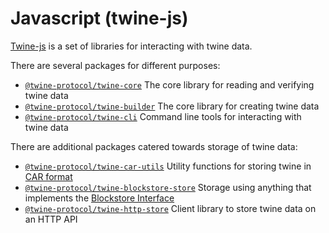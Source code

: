 # Javascript (twine-js)

[Twine-js](https://docs.twine.world/twine-js) is a set of libraries for interacting with twine data.

There are several packages for different purposes:

* [`@twine-protocol/twine-core`](https://github.com/twine-protocol/twine-js/tree/master/packages/twine-core) The core library for reading and verifying twine data
* [`@twine-protocol/twine-builder`](https://github.com/twine-protocol/twine-js/tree/master/packages/twine-builder) The core library for creating twine data
* [`@twine-protocol/twine-cli`](https://github.com/twine-protocol/twine-js/tree/master/packages/twine-cli) Command line tools for interacting with twine data

There are additional packages catered towards storage of twine data:

* [`@twine-protocol/twine-car-utils`](https://github.com/twine-protocol/twine-js/tree/master/packages/twine-car-utils) Utility functions for storing twine in [CAR format](https://ipld.io/specs/transport/car/carv2/)
* [`@twine-protocol/twine-blockstore-store`](https://github.com/twine-protocol/twine-js/tree/master/packages/twine-blockstore-store) Storage using anything that implements the [Blockstore Interface](https://github.com/ipfs/js-stores)
* [`@twine-protocol/twine-http-store`](https://github.com/twine-protocol/twine-js/tree/master/packages/twine-http-store) Client library to store twine data on an HTTP API&#x20;
